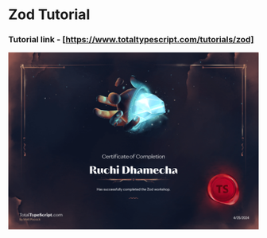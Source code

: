 # Zod Tutorial
### Tutorial link - [https://www.totaltypescript.com/tutorials/zod]
![certificate](certificate.png)